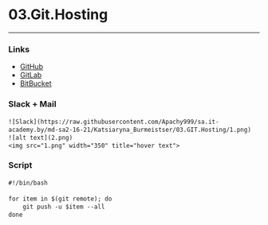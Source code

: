   # 03.Git.Hosting
  ---
  ### Links 

  + [GitHub](https://github.com/Apachy999/Demo_GGB)
  + [GitLab](https://gitlab.com/apachy999/demo_ggb)
  + [BitBucket](https://bitbucket.org/Apachy/demo_ggb)
  

  ### Slack + Mail
  
    ![Slack](https://raw.githubusercontent.com/Apachy999/sa.it-academy.by/md-sa2-16-21/Katsiaryna_Burmeistser/03.GIT.Hosting/1.png)
	![alt text](2.png)
	<img src="1.png" width="350" title="hover text">
	

  
  ### Script
  
  ```
  #!/bin/bash

  for item in $(git remote); do
      git push -u $item --all
  done

  ```




